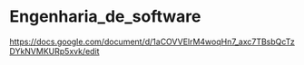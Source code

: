 # Engenharia_de_software

https://docs.google.com/document/d/1aCOVVElrM4woqHn7_axc7TBsbQcTzDYkNVMKURp5xvk/edit
